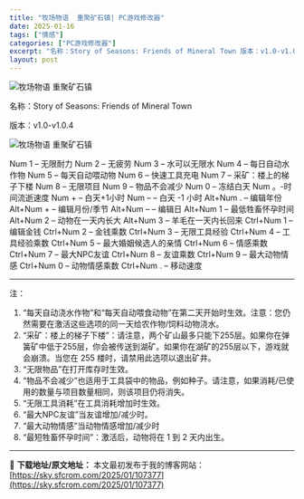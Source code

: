 ```yaml
---
title: "牧场物语  重聚矿石镇| PC游戏修改器"
date: 2025-01-16
tags: ["情感"]
categories: ["PC游戏修改器"]
excerpt: "名称：Story of Seasons: Friends of Mineral Town 版本：v1.0-v1.0.4 Num 1 – 无限耐力 Num 2 – 无疲劳 Num 3 – 水可以无限水 Num 4 – 每日自动水作物 Num 5 – 每天自动喂动物 Num 6 – 快速工具充电 Num&hellip;"
layout: post
---
```


<img title="33.webp" src="https://sky.sfcrom.com/wp-content/uploads/2025/01/001ded0c5d129.webp" alt="牧场物语 重聚矿石镇" />

名称：Story of Seasons: Friends of Mineral Town

版本：v1.0-v1.0.4

<img title="34.webp" src="https://sky.sfcrom.com/wp-content/uploads/2025/01/73ed25d126cf2.webp" alt="牧场物语 重聚矿石镇" />

Num 1 – 无限耐力
Num 2 – 无疲劳
Num 3 – 水可以无限水
Num 4 – 每日自动水作物
Num 5 – 每天自动喂动物
Num 6 – 快速工具充电
Num 7 – 采矿：楼上的梯子下楼
Num 8 – 无限项目
Num 9 – 物品不会减少
Num 0 – 冻结白天
Num 。-时间流逝速度
Num + – 白天+1小时
Num – – 白天 -1 小时
Alt+Num . – 编辑年份
Alt+Num + – 编辑月份/季节
Alt+Num – – 编辑日
Alt+Num 1 – 最低牲畜怀孕时间
Alt+Num 2 – 动物在一天内长大
Alt+Num 3 – 羊毛在一天内长回来
Ctrl+Num 1 – 编辑金钱
Ctrl+Num 2 – 金钱乘数
Ctrl+Num 3 – 无限工具经验
Ctrl+Num 4 – 工具经验乘数
Ctrl+Num 5 – 最大婚姻候选人的亲情
Ctrl+Num 6 – 情感乘数
Ctrl+Num 7 – 最大NPC友谊
Ctrl+Num 8 – 友谊乘数
Ctrl+Num 9 – 最大动物情感
Ctrl+Num 0 – 动物情感乘数
Ctrl+Num . – 移动速度

<hr />

注：
<ol>
 	<li>“每天自动浇水作物”和“每天自动喂食动物”在第二天开始时生效。注意：您仍然需要在激活这些选项的同一天给农作物/饲料动物浇水。</li>
 	<li>“采矿：楼上的梯子下楼”：请注意，两个矿山最多只能下255层。如果你在弹簧矿中低于255层，你会被传送到湖矿。如果你在湖矿的255层以下，游戏就会崩溃。当您在 255 楼时，请禁用此选项以退出矿井。</li>
 	<li>“无限物品”在打开库存时生效。</li>
 	<li>“物品不会减少”也适用于工具袋中的物品，例如种子。请注意，如果消耗/已使用的数量与项目数量相同，则该项目仍将消失。</li>
 	<li>“无限工具消耗”在工具消耗增加时生效。</li>
 	<li>“最大NPC友谊”当友谊增加/减少时。</li>
 	<li>“最大动物情感”当动物情感增加/减少时</li>
 	<li>“最短牲畜怀孕时间”：激活后，动物将在 1 到 2 天内出生。</li>
</ol>

---
📖 **下载地址/原文地址：** 本文最初发布于我的博客网站：[https://sky.sfcrom.com/2025/01/107377](https://sky.sfcrom.com/2025/01/107377)
